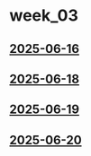 # week_03 <!-- markmap: foldAll -->
## [2025-06-16](2025-06-16/2025-06-16.html)
## [2025-06-18](2025-06-18/2025-06-18.html)
## [2025-06-19](2025-06-19/2025-06-19.html)
## [2025-06-20](2025-06-20/2025-06-20.html)
